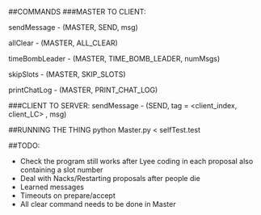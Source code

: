 ##COMMANDS
###MASTER TO CLIENT:

sendMessage - (MASTER, SEND, msg)

allClear - (MASTER, ALL_CLEAR)

timeBombLeader - (MASTER, TIME_BOMB_LEADER, numMsgs)

skipSlots - (MASTER, SKIP_SLOTS)

printChatLog - (MASTER, PRINT_CHAT_LOG)

###CLIENT TO SERVER:
sendMessage - (SEND, tag = <client_index, client_LC> , msg)

##RUNNING THE THING
python Master.py < selfTest.test

##TODO:
- Check the program still works after Lyee coding in each proposal also containing a slot number
- Deal with Nacks/Restarting proposals after people die
- Learned messages
- Timeouts on prepare/accept
- All clear command needs to be done in Master
